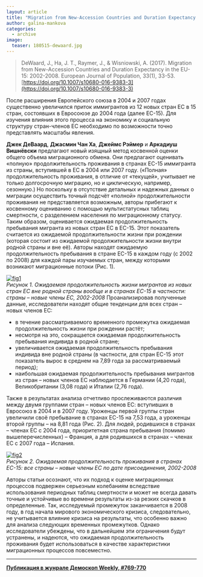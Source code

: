 ```yaml
---
layout: article
title: "Migration from New-Accession Countries and Duration Expectancy in the EU-15: 2002-2008"
author: galina-mankova
categories: 
  - archive
image:
  teaser: 180515-dewaard.jpg
---
```


> DeWaard, J., Ha, J. T., Raymer, J., & Wisniowski, A. (2017). Migration from New-Accession Countries and Duration Expectancy in the EU-15: 2002-2008. European Journal of Population, 33(1), 33-53. [https://doi.org/10.1007/s10680-016-9383-3](https://doi.org/10.1007/s10680-016-9383-3)

После расширения Европейского союза в 2004 и 2007 годах существенно увеличился приток иммигрантов из 12 новых стран ЕС в 15 стран, состоявших в Евросоюзе до 2004 года (далее ЕС-15). Для изучения влияния этого процесса на экономику и социальную структуру стран-членов ЕС необходимо по возможности точно представлять масштабы явления.

**Джек ДеВаард**, **Джасмин Чан Ха**, **Джеймс Рэймер** и **Аркадиуш Вишнёвски** предлагают новый изящный метод косвенной оценки общего объема миграционного обмена. Они предлагают оценивать «полную» продолжительность проживания в странах ЕС-15 иммигранта из страны, вступившей в ЕС в 2004 или 2007 году. («Полная» продолжительность проживания, в отличие от «текущей», учитывает не только долгосрочную миграцию, но и циклическую, например, сезонную.) Но поскольку в отсутствие детальных и надежных данных о миграции осуществить точный подсчёт «полной» продолжительности проживания не представляется возможным, авторы прибегают к косвенному оцениванию с помощью мультистатусных таблиц смертности, с разделением населения по миграционному статусу. Таким образом, оценивается ожидаемая продолжительность пребывания мигранта из новых стран ЕС в ЕС-15. Этот показатель считается из ожидаемой продолжительности жизни при рождении (которая состоит из ожидаемой продолжительности жизни внутри родной страны и вне её). Авторы находят ожидаемую продолжительность пребывания в стране ЕС-15 в каждом году (с 2002 по 2008) для каждой пары изучаемых стран, между которыми возникают миграционные потоки (Рис. 1).


[![fig1][f1]][f1]  
*Рисунок 1. Ожидаемая продолжительность жизни мигрантов из новых стран ЕС вне родной страны вообще и в странах ЕС-15 в частности: страны – новые члены ЕС, 2002-2008*
Проанализировав полученные данные, исследователи находят общие тенденции для всех стран – новых членов ЕС:
 - в течение рассматриваемого временного промежутка ожидаемая продолжительность жизни при рождении растёт;
 - несмотря на это, сокращается ожидаемая продолжительность пребывания индивида в родной стране;
 - увеличивается ожидаемая продолжительность пребывания индивида вне родной страны (в частности, для стран ЕС-15 этот показатель вырос в среднем на 7,89 года за рассматриваемый период);
 - наибольшая ожидаемая продолжительность пребывания мигрантов из стран – новых членов ЕС наблюдается в Германии (4,20 года), Великобритании (3,08 года) и Италии (2,76 года).
 
Также в результатах анализа отчетливо прослеживаются различия между двумя группами стран – новых членов ЕС: вступивших в Евросоюз в 2004 и в 2007 году. Уроженцы первой группы стран увеличили своё пребывание в странах ЕС-15 на 7,53 года, а уроженцы второй группы – на 8,81 года (Рис. 2). Для людей, родившихся в странах – членах ЕС с 2004 года, приоритетная страна пребывания (помимо вышеперечисленных) – Франция, а для родившихся в странах – членах ЕС с 2007 года – Испания.

[![fig2][f2]][f2]  
*Рисунок 2. Ожидаемая продолжительность проживания в странах ЕС-15: все страны – новые члены ЕС по дате присоединения, 2002-2008*

Авторы статьи осознают, что их подход к оценке миграционных процессов подвержен серьезным колебаниям вследствие использования периодных таблиц смертности и может не всегда давать точные и устойчивые во времени результаты из-за резких скачков в определенные. Так, исследуемый промежуток заканчивается в 2008 году, в год начала мирового экономического кризиса, следовательно, не учитывается влияние кризиса на результаты, что особенно важно для анализа следующих временных промежутков. Однако исследователи убеждены, что в дальнейшем эти ограничения будут устранены, и надеются, что ожидаемая продолжительность проживания будет использоваться в качестве характеристики миграционных процессов повсеместно.

[f1]: /dem-digest/images/2018/769-fig-01.jpg
[f2]: /dem-digest/images/2018/769-fig-02.jpg


***
**[Публикация в жунрале Демоскоп Weekly, #769-770](http://demoscope.ru/weekly/2018/0769/digest01.php)**  
